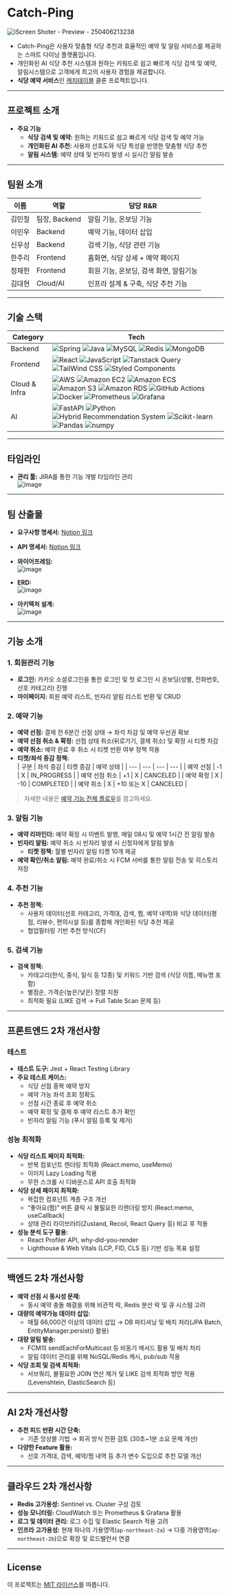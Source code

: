 # Catch-Ping 
![iScreen Shoter - Preview - 250406213238](https://github.com/user-attachments/assets/308a2350-f1b1-4a2f-b330-aeab81fa44d2)

- Catch-Ping은 사용자 맞춤형 식당 추천과 효율적인 예약 및 알림 서비스를 제공하는 스마트 다이닝 플랫폼입니다.
- 개인화된 AI 식당 추천 시스템과 원하는 키워드로 쉽고 빠르게 식당 검색 및 예약, 알림시스템으로 고객에게 최고의 사용자 경험을 제공합니다.
- **식당 예약 서비스**인 [캐치테이블](https://app.catchtable.co.kr/index.html) 클론 프로젝트입니다.  

---

## 프로젝트 소개

- **주요 기능**  
  - **식당 검색 및 예약:** 원하는 키워드로 쉽고 빠르게 식당 검색 및 예약 가능
  - **개인화된 AI 추천:** 사용자 선호도와 식당 특성을 반영한 맞춤형 식당 추천
  - **알림 시스템:** 예약 상태 및 빈자리 발생 시 실시간 알림 발송
    
---

## 팀원 소개

| **이름** | **역할** | **담당 R&R** |
| --- | --- | --- |
| 김민철 | 팀장, Backend | 알림 기능, 온보딩 기능 |
| 이민우 | Backend | 예약 기능, 데이터 삽입 |
| 신우성 | Backend | 검색 기능, 식당 관련 기능 |
| 한주리 | Frontend | 홈화면, 식당 상세 + 예약 페이지 |
| 정채헌 | Frontend | 회원 기능, 온보딩, 검색 화면, 알림기능 |
| 김대현 | Cloud/AI | 인프라 설계 & 구축, 식당 추천 기능 |

---

## 기술 스택

<table>
  <thead>
    <tr>
      <th>Category</th>
      <th>Tech</th>
    </tr>
  </thead>
  <tbody>
    <tr>
      <td>Backend</td>
      <td>
        <img src="https://img.shields.io/badge/Spring-6DB33F?style=flat&logo=spring&logoColor=white" alt="Spring">
        <img src="https://img.shields.io/badge/Java-ED8B00?style=flat&logo=java&logoColor=white" alt="Java">
        <img src="https://img.shields.io/badge/MySQL-4479A1?style=flat&logo=mysql&logoColor=white" alt="MySQL">
        <img src="https://img.shields.io/badge/Redis-DC382D?style=flat&logo=redis&logoColor=white" alt="Redis">
        <img src="https://img.shields.io/badge/MongoDB-47A248?style=flat&logo=mongodb&logoColor=white" alt="MongoDB">
      </td>
    </tr>
    <tr>
      <td>Frontend</td>
      <td>
        <img src="https://img.shields.io/badge/React-61DAFB?style=flat&logo=React&logoColor=white" alt="React">
        <img src="https://img.shields.io/badge/JavaScript-F7DF1E?style=flat&logo=JavaScript&logoColor=black" alt="JavaScript">
        <img src="https://img.shields.io/badge/TanStack%20Query-FF4154?style=flat&logo=react-query&logoColor=white" alt="Tanstack Query">
        <img src="https://img.shields.io/badge/Tailwind_CSS-38B2AC?style=flat&logo=tailwind-css&logoColor=white" alt="TailWind CSS">
        <img src="https://img.shields.io/badge/Styled_Components-DB7093?style=flat&logo=styled-components&logoColor=white" alt="Styled Components">
      </td>
    </tr>
    <tr>
      <td>Cloud & Infra</td>
      <td>
        <img src="https://img.shields.io/badge/AWS-232F3E?style=flat&logo=amazon-aws&logoColor=white" alt="AWS">
        <img src="https://img.shields.io/badge/Amazon%20EC2-FF9900?style=flat&logo=AmazonEC2&logoColor=white" alt="Amazon EC2">
        <img src="https://img.shields.io/badge/Amazon%20ECS-FF9900?style=flat&logo=AmazonECS&logoColor=white" alt="Amazon ECS">
        <img src="https://img.shields.io/badge/Amazon%20S3-569A31?style=flat&logo=AmazonS3&logoColor=white" alt="Amazon S3">
        <img src="https://img.shields.io/badge/Amazon%20RDS-527FFF?style=flat&logo=AmazonRDS&logoColor=white" alt="Amazon RDS">
        <img src="https://img.shields.io/badge/GitHub%20Actions-2088FF?style=flat&logo=githubactions&logoColor=white" alt="GitHub Actions">
        <img src="https://img.shields.io/badge/Docker-2496ED?style=flat&logo=docker&logoColor=white" alt="Docker">
        <img src="https://img.shields.io/badge/Prometheus-E6522C?style=flat&logo=prometheus&logoColor=white" alt="Prometheus">
        <img src="https://img.shields.io/badge/Grafana-F46800?style=flat&logo=grafana&logoColor=white" alt="Grafana">
      </td>
    </tr>
    <tr>
      <td>AI</td>
      <td>
        <img src="https://img.shields.io/badge/FastAPI-009688?style=flat&logo=fastapi&logoColor=white" alt="FastAPI">
        <img src="https://img.shields.io/badge/Python-3776AB?style=flat&logo=Python&logoColor=white" alt="Python">
        <img src="https://img.shields.io/badge/Hybrid%20Recommendation%20System-4B8BBE?style=flat" alt="Hybrid Recommendation System">
        <img src="https://img.shields.io/badge/scikit--learn-F7931E?style=flat&logo=scikit-learn&logoColor=white" alt="Scikit-learn">
        <img src="https://img.shields.io/badge/Pandas-150458?style=flat&logo=pandas&logoColor=white" alt="Pandas">
        <img src="https://img.shields.io/badge/numpy-013243?style=flat&logo=numpy&logoColor=white" alt="numpy">
      </td>
    </tr>
  </tbody>
</table>

---

## 타임라인

- **관리 툴:** JIRA를 통한 기능 개발 타임라인 관리  
![image](https://github.com/user-attachments/assets/f944427f-3e2f-44de-8645-708242cfee1c)

---

## 팀 산출물

- **요구사항 명세서:** [Notion 링크](https://www.notion.so/a3e85eb422304573977ba8db3dfce3ca?pvs=21)
- **API 명세서:** [Notion 링크](https://www.notion.so/API-18cea615225081d9a434c759bcca3576?pvs=21)
- **와이어프레임:**  
![image](https://github.com/user-attachments/assets/0a96a2d4-dfbf-4378-91d1-28d9da35f1a8)
- **ERD:**  
![image](https://github.com/user-attachments/assets/9d12dd59-1605-4a36-9a17-96f777e5c671)

- **아키텍처 설계:**  
![image](https://github.com/user-attachments/assets/81afc291-ece4-4972-8125-cbd8afccff87)

---

## 기능 소개

### 1. 회원관리 기능
- **로그인:** 카카오 소셜로그인을 통한 로그인 및 첫 로그인 시 온보딩(성별, 전화번호, 선호 카테고리) 진행
- **마이페이지:** 회원 예약 리스트, 빈자리 알림 리스트 반환 및 CRUD

### 2. 예약 기능
- **예약 선점:** 결제 전 6분간 선점 상태 → 좌석 차감 및 예약 우선권 확보  
- **예약 선점 취소 & 확정:** 선점 상태 취소(뒤로가기, 결제 취소) 및 확정 시 티켓 차감  
- **예약 취소:** 예약 완료 후 취소 시 티켓 반환 여부 정책 적용  
- **티켓/좌석 증감 정책:**  
  | 구분 | 좌석 증감 | 티켓 증감 | 예약 상태 |
  | --- | --- | --- | --- |
  | 예약 선점 | -1 | X | IN_PROGRESS |
  | 예약 선점 취소 | +1 | X | CANCELED |
  | 예약 확정 | X | -10 | COMPLETED |
  | 예약 취소 | X | +10 또는 X | CANCELED |

> 자세한 내용은 [예약 기능 전체 플로우](https://www.notion.so/974369cfd57a42b5a139ecd5fb40a849?pvs=21)를 참고하세요.

### 3. 알림 기능
- **예약 리마인더:** 예약 확정 시 이벤트 발행, 매일 08시 및 예약 1시간 전 알림 발송
- **빈자리 알림:** 예약 취소 시 빈자리 발생 시 신청자에게 알림 발송  
  - **티켓 정책:** 월별 빈자리 알림 티켓 10개 제공
- **예약 확인/취소 알림:** 예약 완료/취소 시 FCM 서버를 통한 알림 전송 및 히스토리 저장

### 4. 추천 기능
- **추천 정책:**  
  - 사용자 데이터(선호 카테고리, 가격대, 검색, 찜, 예약 내역)와 식당 데이터(평점, 리뷰수, 편의시설 등)를 종합해 개인화된 식당 추천 제공  
  - 협업필터링 기반 추천 방식(CF)

### 5. 검색 기능
- **검색 정책:**  
  - 카테고리(한식, 중식, 일식 등 12종) 및 키워드 기반 검색 (식당 이름, 메뉴명 포함)  
  - 별점순, 가격순(높은/낮은) 정렬 지원  
  - 최적화 필요 (LIKE 검색 → Full Table Scan 문제 등)

---

## 프론트엔드 2차 개선사항

### 테스트
- **테스트 도구:** Jest + React Testing Library  
- **주요 테스트 케이스:**  
  - 식당 선점 중복 예약 방지  
  - 예약 가능 좌석 조회 정확도  
  - 선점 시간 종료 후 예약 취소  
  - 예약 확정 및 결제 후 예약 리스트 추가 확인  
  - 빈자리 알림 기능 (푸시 알림 등록 및 제거)

### 성능 최적화
- **식당 리스트 페이지 최적화:**  
  - 반복 컴포넌트 렌더링 최적화 (React.memo, useMemo)  
  - 이미지 Lazy Loading 적용  
  - 무한 스크롤 시 디바운스로 API 호출 최적화
- **식당 상세 페이지 최적화:**  
  - 복잡한 컴포넌트 계층 구조 개선  
  - “좋아요(찜)” 버튼 클릭 시 불필요한 리렌더링 방지 (React.memo, useCallback)  
  - 상태 관리 라이브러리(Zustand, Recoil, React Query 등) 비교 후 적용
- **성능 분석 도구 활용:**  
  - React Profiler API, why-did-you-render  
  - Lighthouse & Web Vitals (LCP, FID, CLS 등) 기반 성능 목표 설정

---

## 백엔드 2차 개선사항

- **예약 선점 시 동시성 문제:**  
  - 동시 예약 충돌 해결을 위해 비관적 락, Redis 분산 락 및 큐 시스템 고려
- **대량의 예약가능 데이터 삽입:**  
  - 매월 66,000건 이상의 데이터 삽입 → DB 파티셔닝 및 배치 처리(JPA Batch, EntityManager.persist() 활용)
- **대량 알림 발송:**  
  - FCM의 sendEachForMulticast 등 비동기 메서드 활용 및 배치 처리  
  - 알림 데이터 관리를 위해 NoSQL/Redis 캐시, pub/sub 적용
- **식당 조회 및 검색 최적화:**  
  - 서브쿼리, 불필요한 JOIN 연산 제거 및 LIKE 검색 최적화 방안 적용 (Levenshtein, ElasticSearch 등)

---

## AI 2차 개선사항

- **추천 피드 반환 시간 단축:**  
  - 기존 앙상블 기법 → 회귀 방식 전환 검토 (30초~1분 소요 문제 개선)
- **다양한 Feature 활용:**  
  - 선호 가격대, 검색, 예약/찜 내역 등 추가 변수 도입으로 추천 모델 개선

---

## 클라우드 2차 개선사항

- **Redis 고가용성:** Sentinel vs. Cluster 구성 검토
- **성능 모니터링:** CloudWatch 또는 Prometheus & Grafana 활용
- **로그 및 데이터 관리:** 로그 수집 및 Elastic Search 적용 고려
- **인프라 고가용성:** 현재 하나의 가용영역(`ap-northeast-2a`) → 다중 가용영역(`ap-northeast-2b`)으로 확장 및 로드밸런서 연결

---
## License

이 프로젝트는 [MIT 라이선스](LICENSE)를 따릅니다.
